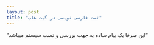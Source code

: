 ```yaml
---
layout: post
title: "تست فارسی نویسی در گیت هاب"
---
```


“این صرفا یک پیام ساده به جهت بررسی و تست سیستم میباشد”

